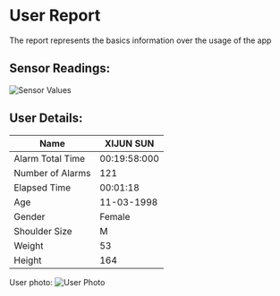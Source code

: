 # User Report
The report represents the basics information over the usage of the app
## Sensor Readings:
![Sensor Values](C:\Users\icadmin\PostureResearchProject\gui/data/img/graphs/graph_20240815141450_2.png)
## User Details:
| Name | XIJUN  SUN |
| --- | --- |
| Alarm Total Time | 00:19:58:000 |
| Number of Alarms | 121 |
| Elapsed Time | 00:01:18 |
| Age | 11-03-1998 |
| Gender | Female |
| Shoulder Size | M |
| Weight | 53 |
| Height | 164 |
User photo:
![User Photo]()
